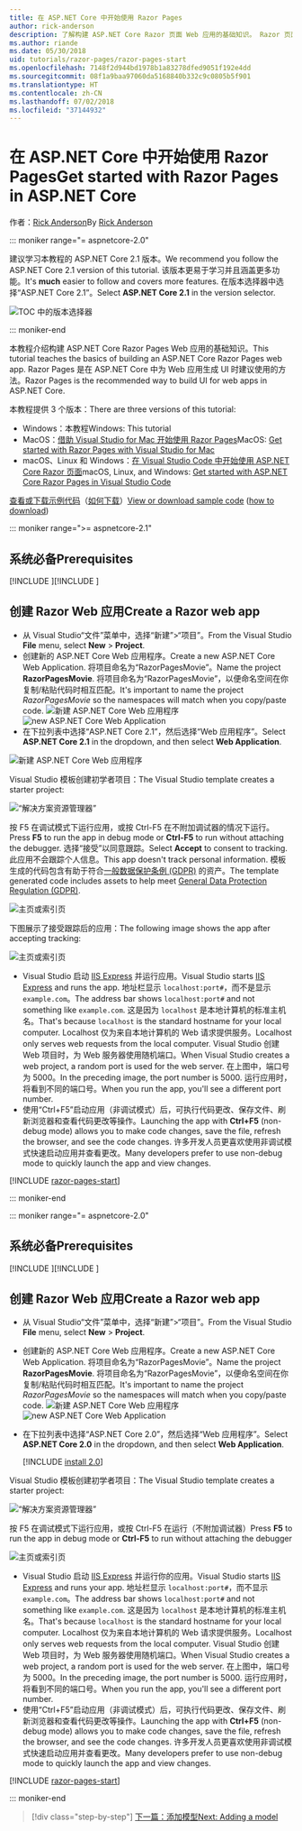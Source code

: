 ```yaml
---
title: 在 ASP.NET Core 中开始使用 Razor Pages
author: rick-anderson
description: 了解构建 ASP.NET Core Razor 页面 Web 应用的基础知识。 Razor 页面推荐用于 ASP.NET Core 中的 Web 工作负载。
ms.author: riande
ms.date: 05/30/2018
uid: tutorials/razor-pages/razor-pages-start
ms.openlocfilehash: 7148f2d944bd1978b1a83278dfed9051f192e4dd
ms.sourcegitcommit: 08f1a9baa97060da5168840b332c9c0805b5f901
ms.translationtype: HT
ms.contentlocale: zh-CN
ms.lasthandoff: 07/02/2018
ms.locfileid: "37144932"
---
```

# <a name="get-started-with-razor-pages-in-aspnet-core"></a><span data-ttu-id="eda9c-104">在 ASP.NET Core 中开始使用 Razor Pages</span><span class="sxs-lookup"><span data-stu-id="eda9c-104">Get started with Razor Pages in ASP.NET Core</span></span>

<span data-ttu-id="eda9c-105">作者：[Rick Anderson](https://twitter.com/RickAndMSFT)</span><span class="sxs-lookup"><span data-stu-id="eda9c-105">By [Rick Anderson](https://twitter.com/RickAndMSFT)</span></span>

::: moniker range="= aspnetcore-2.0"

<span data-ttu-id="eda9c-106">建议学习本教程的 ASP.NET Core 2.1 版本。</span><span class="sxs-lookup"><span data-stu-id="eda9c-106">We recommend you follow the ASP.NET Core 2.1 version of this tutorial.</span></span> <span data-ttu-id="eda9c-107">该版本更易于学习并且涵盖更多功能。</span><span class="sxs-lookup"><span data-stu-id="eda9c-107">It's **much** easier to follow and covers more features.</span></span> <span data-ttu-id="eda9c-108">在版本选择器中选择“ASP.NET Core 2.1”。</span><span class="sxs-lookup"><span data-stu-id="eda9c-108">Select **ASP.NET Core 2.1** in the version selector.</span></span>

![TOC 中的版本选择器](razor-pages-start/_static/v21.png)

::: moniker-end

<span data-ttu-id="eda9c-110">本教程介绍构建 ASP.NET Core Razor Pages Web 应用的基础知识。</span><span class="sxs-lookup"><span data-stu-id="eda9c-110">This tutorial teaches the basics of building an ASP.NET Core Razor Pages web app.</span></span> <span data-ttu-id="eda9c-111">Razor Pages 是在 ASP.NET Core 中为 Web 应用生成 UI 时建议使用的方法。</span><span class="sxs-lookup"><span data-stu-id="eda9c-111">Razor Pages is the recommended way to build UI for web apps in ASP.NET Core.</span></span>

<span data-ttu-id="eda9c-112">本教程提供 3 个版本：</span><span class="sxs-lookup"><span data-stu-id="eda9c-112">There are three versions of this tutorial:</span></span>

* <span data-ttu-id="eda9c-113">Windows：本教程</span><span class="sxs-lookup"><span data-stu-id="eda9c-113">Windows: This tutorial</span></span>
* <span data-ttu-id="eda9c-114">MacOS：[借助 Visual Studio for Mac 开始使用 Razor Pages](xref:tutorials/razor-pages-mac/razor-pages-start)</span><span class="sxs-lookup"><span data-stu-id="eda9c-114">MacOS: [Get started with Razor Pages with Visual Studio for Mac](xref:tutorials/razor-pages-mac/razor-pages-start)</span></span>
* <span data-ttu-id="eda9c-115">macOS、Linux 和 Windows：[在 Visual Studio Code 中开始使用 ASP.NET Core Razor 页面](xref:tutorials/razor-pages-vsc/razor-pages-start)</span><span class="sxs-lookup"><span data-stu-id="eda9c-115">macOS, Linux, and Windows: [Get started with ASP.NET Core Razor Pages in Visual Studio Code](xref:tutorials/razor-pages-vsc/razor-pages-start)</span></span>

<span data-ttu-id="eda9c-116">[查看或下载示例代码](https://github.com/aspnet/Docs/tree/master/aspnetcore/tutorials/razor-pages/razor-pages-start/sample)（[如何下载](xref:tutorials/index#how-to-download-a-sample)）</span><span class="sxs-lookup"><span data-stu-id="eda9c-116">[View or download sample code](https://github.com/aspnet/Docs/tree/master/aspnetcore/tutorials/razor-pages/razor-pages-start/sample) ([how to download](xref:tutorials/index#how-to-download-a-sample))</span></span>

::: moniker range=">= aspnetcore-2.1"

## <a name="prerequisites"></a><span data-ttu-id="eda9c-117">系统必备</span><span class="sxs-lookup"><span data-stu-id="eda9c-117">Prerequisites</span></span>

<span data-ttu-id="eda9c-118">[!INCLUDE [](~/includes/net-core-prereqs-windows.md) [](~/includes/net-core-prereqs-windows.md)]</span><span class="sxs-lookup"><span data-stu-id="eda9c-118">[!INCLUDE [](~/includes/net-core-prereqs-windows.md) [](~/includes/net-core-prereqs-windows.md)]</span></span>

## <a name="create-a-razor-web-app"></a><span data-ttu-id="eda9c-119">创建 Razor Web 应用</span><span class="sxs-lookup"><span data-stu-id="eda9c-119">Create a Razor web app</span></span>

* <span data-ttu-id="eda9c-120">从 Visual Studio“文件”菜单中，选择“新建”>“项目”。</span><span class="sxs-lookup"><span data-stu-id="eda9c-120">From the Visual Studio **File** menu, select **New** > **Project**.</span></span>
* <span data-ttu-id="eda9c-121">创建新的 ASP.NET Core Web 应用程序。</span><span class="sxs-lookup"><span data-stu-id="eda9c-121">Create a new ASP.NET Core Web Application.</span></span> <span data-ttu-id="eda9c-122">将项目命名为“RazorPagesMovie”。</span><span class="sxs-lookup"><span data-stu-id="eda9c-122">Name the project **RazorPagesMovie**.</span></span> <span data-ttu-id="eda9c-123">将项目命名为“RazorPagesMovie”，以便命名空间在你复制/粘贴代码时相互匹配。</span><span class="sxs-lookup"><span data-stu-id="eda9c-123">It's important to name the project *RazorPagesMovie* so the namespaces will match when you copy/paste code.</span></span>
 <span data-ttu-id="eda9c-124">![新建 ASP.NET Core Web 应用程序](razor-pages-start/_static/np_2.1.png)</span><span class="sxs-lookup"><span data-stu-id="eda9c-124">![new ASP.NET Core Web Application](razor-pages-start/_static/np_2.1.png)</span></span>
* <span data-ttu-id="eda9c-125">在下拉列表中选择“ASP.NET Core 2.1”，然后选择“Web 应用程序”。</span><span class="sxs-lookup"><span data-stu-id="eda9c-125">Select **ASP.NET Core 2.1** in the dropdown, and then select **Web Application**.</span></span>

 ![新建 ASP.NET Core Web 应用程序](razor-pages-start/_static/np_2_2.1.png)

<span data-ttu-id="eda9c-127">Visual Studio 模板创建初学者项目：</span><span class="sxs-lookup"><span data-stu-id="eda9c-127">The Visual Studio template creates a starter project:</span></span>

![“解决方案资源管理器”](razor-pages-start/_static/se2.1.png)

<span data-ttu-id="eda9c-129">按 F5 在调试模式下运行应用，或按 Ctrl-F5 在不附加调试器的情况下运行。</span><span class="sxs-lookup"><span data-stu-id="eda9c-129">Press **F5** to run the app in debug mode or **Ctrl-F5** to run without attaching the debugger.</span></span> <span data-ttu-id="eda9c-130">选择“接受”以同意跟踪。</span><span class="sxs-lookup"><span data-stu-id="eda9c-130">Select **Accept** to consent to tracking.</span></span> <span data-ttu-id="eda9c-131">此应用不会跟踪个人信息。</span><span class="sxs-lookup"><span data-stu-id="eda9c-131">This app doesn't track personal information.</span></span> <span data-ttu-id="eda9c-132">模板生成的代码包含有助于符合[一般数据保护条例 (GDPR)](xref:security/gdpr) 的资产。</span><span class="sxs-lookup"><span data-stu-id="eda9c-132">The template generated code includes assets to help meet [General Data Protection Regulation (GDPR)](xref:security/gdpr).</span></span>

![主页或索引页](razor-pages-start/_static/homeGDPR.png)

<span data-ttu-id="eda9c-134">下图展示了接受跟踪后的应用：</span><span class="sxs-lookup"><span data-stu-id="eda9c-134">The following image shows the app after accepting tracking:</span></span>

![主页或索引页](razor-pages-start/_static/home2.1.png)

* <span data-ttu-id="eda9c-136">Visual Studio 启动 [IIS Express](/iis/extensions/introduction-to-iis-express/iis-express-overview) 并运行应用。</span><span class="sxs-lookup"><span data-stu-id="eda9c-136">Visual Studio starts [IIS Express](/iis/extensions/introduction-to-iis-express/iis-express-overview) and runs the app.</span></span> <span data-ttu-id="eda9c-137">地址栏显示 `localhost:port#`，而不是显示 `example.com`。</span><span class="sxs-lookup"><span data-stu-id="eda9c-137">The address bar shows `localhost:port#` and not something like `example.com`.</span></span> <span data-ttu-id="eda9c-138">这是因为 `localhost` 是本地计算机的标准主机名。</span><span class="sxs-lookup"><span data-stu-id="eda9c-138">That's because `localhost` is the standard hostname for your local computer.</span></span> <span data-ttu-id="eda9c-139">Localhost 仅为来自本地计算机的 Web 请求提供服务。</span><span class="sxs-lookup"><span data-stu-id="eda9c-139">Localhost only serves web requests from the local computer.</span></span> <span data-ttu-id="eda9c-140">Visual Studio 创建 Web 项目时，为 Web 服务器使用随机端口。</span><span class="sxs-lookup"><span data-stu-id="eda9c-140">When Visual Studio creates a web project, a random port is used for the web server.</span></span> <span data-ttu-id="eda9c-141">在上图中，端口号为 5000。</span><span class="sxs-lookup"><span data-stu-id="eda9c-141">In the preceding image, the port number is 5000.</span></span> <span data-ttu-id="eda9c-142">运行应用时，将看到不同的端口号。</span><span class="sxs-lookup"><span data-stu-id="eda9c-142">When you run the app, you'll see a different port number.</span></span>
* <span data-ttu-id="eda9c-143">使用“Ctrl+F5”启动应用（非调试模式）后，可执行代码更改、保存文件、刷新浏览器和查看代码更改等操作。</span><span class="sxs-lookup"><span data-stu-id="eda9c-143">Launching the app with **Ctrl+F5** (non-debug mode) allows you to make code changes, save the file, refresh the browser, and see the code changes.</span></span> <span data-ttu-id="eda9c-144">许多开发人员更喜欢使用非调试模式快速启动应用并查看更改。</span><span class="sxs-lookup"><span data-stu-id="eda9c-144">Many developers prefer to use non-debug mode to quickly launch the app and view changes.</span></span>

[!INCLUDE [razor-pages-start](~/includes/RP/2.1/razor-pages-start.md)]

::: moniker-end

::: moniker range="= aspnetcore-2.0"

## <a name="prerequisites"></a><span data-ttu-id="eda9c-145">系统必备</span><span class="sxs-lookup"><span data-stu-id="eda9c-145">Prerequisites</span></span>

<span data-ttu-id="eda9c-146">[!INCLUDE [](~/includes/net-core-prereqs-windows.md) [](~/includes/net-core-prereqs-windows.md)]</span><span class="sxs-lookup"><span data-stu-id="eda9c-146">[!INCLUDE [](~/includes/net-core-prereqs-windows.md) [](~/includes/net-core-prereqs-windows.md)]</span></span>

## <a name="create-a-razor-web-app"></a><span data-ttu-id="eda9c-147">创建 Razor Web 应用</span><span class="sxs-lookup"><span data-stu-id="eda9c-147">Create a Razor web app</span></span>

* <span data-ttu-id="eda9c-148">从 Visual Studio“文件”菜单中，选择“新建”>“项目”。</span><span class="sxs-lookup"><span data-stu-id="eda9c-148">From the Visual Studio **File** menu, select **New** > **Project**.</span></span>
* <span data-ttu-id="eda9c-149">创建新的 ASP.NET Core Web 应用程序。</span><span class="sxs-lookup"><span data-stu-id="eda9c-149">Create a new ASP.NET Core Web Application.</span></span> <span data-ttu-id="eda9c-150">将项目命名为“RazorPagesMovie”。</span><span class="sxs-lookup"><span data-stu-id="eda9c-150">Name the project **RazorPagesMovie**.</span></span> <span data-ttu-id="eda9c-151">将项目命名为“RazorPagesMovie”，以便命名空间在你复制/粘贴代码时相互匹配。</span><span class="sxs-lookup"><span data-stu-id="eda9c-151">It's important to name the project *RazorPagesMovie* so the namespaces will match when you copy/paste code.</span></span>
  <span data-ttu-id="eda9c-152">![新建 ASP.NET Core Web 应用程序](../../razor-pages/index/_static/np.png)</span><span class="sxs-lookup"><span data-stu-id="eda9c-152">![new ASP.NET Core Web Application](../../razor-pages/index/_static/np.png)</span></span>
* <span data-ttu-id="eda9c-153">在下拉列表中选择“ASP.NET Core 2.0”，然后选择“Web 应用程序”。</span><span class="sxs-lookup"><span data-stu-id="eda9c-153">Select **ASP.NET Core 2.0** in the dropdown, and then select **Web Application**.</span></span>

  [!INCLUDE [install 2.0](~/includes/dotnetcore-on-dotnetfx-vs.md)]

<span data-ttu-id="eda9c-154">Visual Studio 模板创建初学者项目：</span><span class="sxs-lookup"><span data-stu-id="eda9c-154">The Visual Studio template creates a starter project:</span></span>

![“解决方案资源管理器”](razor-pages-start/_static/se.png)

<span data-ttu-id="eda9c-156">按 F5 在调试模式下运行应用，或按 Ctrl-F5 在运行（不附加调试器）</span><span class="sxs-lookup"><span data-stu-id="eda9c-156">Press **F5** to run the app in debug mode or **Ctrl-F5** to run without attaching the debugger</span></span>

![主页或索引页](razor-pages-start/_static/home.png)

* <span data-ttu-id="eda9c-158">Visual Studio 启动 [IIS Express](/iis/extensions/introduction-to-iis-express/iis-express-overview) 并运行你的应用。</span><span class="sxs-lookup"><span data-stu-id="eda9c-158">Visual Studio starts [IIS Express](/iis/extensions/introduction-to-iis-express/iis-express-overview) and runs your app.</span></span> <span data-ttu-id="eda9c-159">地址栏显示 `localhost:port#`，而不显示 `example.com`。</span><span class="sxs-lookup"><span data-stu-id="eda9c-159">The address bar shows `localhost:port#` and not something like `example.com`.</span></span> <span data-ttu-id="eda9c-160">这是因为 `localhost` 是本地计算机的标准主机名。</span><span class="sxs-lookup"><span data-stu-id="eda9c-160">That's because `localhost` is the standard hostname for your local computer.</span></span> <span data-ttu-id="eda9c-161">Localhost 仅为来自本地计算机的 Web 请求提供服务。</span><span class="sxs-lookup"><span data-stu-id="eda9c-161">Localhost only serves web requests from the local computer.</span></span> <span data-ttu-id="eda9c-162">Visual Studio 创建 Web 项目时，为 Web 服务器使用随机端口。</span><span class="sxs-lookup"><span data-stu-id="eda9c-162">When Visual Studio creates a web project, a random port is used for the web server.</span></span> <span data-ttu-id="eda9c-163">在上图中，端口号为 5000。</span><span class="sxs-lookup"><span data-stu-id="eda9c-163">In the preceding image, the port number is 5000.</span></span> <span data-ttu-id="eda9c-164">运行应用时，将看到不同的端口号。</span><span class="sxs-lookup"><span data-stu-id="eda9c-164">When you run the app, you'll see a different port number.</span></span>
* <span data-ttu-id="eda9c-165">使用“Ctrl+F5”启动应用（非调试模式）后，可执行代码更改、保存文件、刷新浏览器和查看代码更改等操作。</span><span class="sxs-lookup"><span data-stu-id="eda9c-165">Launching the app with **Ctrl+F5** (non-debug mode) allows you to make code changes, save the file, refresh the browser, and see the code changes.</span></span> <span data-ttu-id="eda9c-166">许多开发人员更喜欢使用非调试模式快速启动应用并查看更改。</span><span class="sxs-lookup"><span data-stu-id="eda9c-166">Many developers prefer to use non-debug mode to quickly launch the app and view changes.</span></span>

[!INCLUDE [razor-pages-start](~/includes/RP/razor-pages-start.md)]

::: moniker-end

> [!div class="step-by-step"]
> [<span data-ttu-id="eda9c-167">下一篇：添加模型</span><span class="sxs-lookup"><span data-stu-id="eda9c-167">Next: Adding a model</span></span>](xref:tutorials/razor-pages/model)
